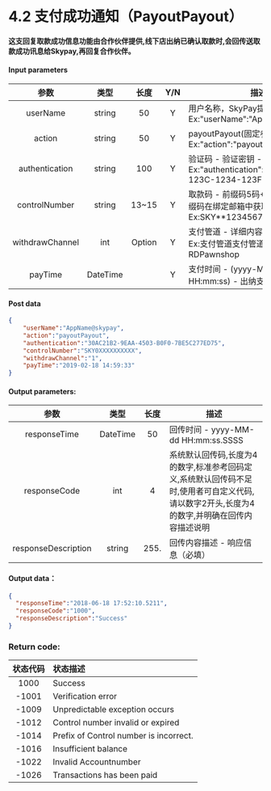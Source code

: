 # 4.2 支付成功通知（PayoutPayout）

#### 这支回复取款成功信息功能由合作伙伴提供,线下店出纳已确认取款时,会回传送取款成功讯息给Skypay,再回复合作伙伴。

#### Input parameters
| 参数                        |    类型     | 长度   |Y/N |描述|
| :-------------------------: | :-----------: |:-----:|:--:|--------------------------------|   
|userName|string|50|Y|用户名称，SkyPay提供 - Ex:"userName":"AppName@skypay"|
|action|string|50|Y|payoutPayout(固定参数值) - Ex:"action":"payoutPayout"|
|authentication |string |100|Y|验证码 - 验证密钥 - Ex:"authentication":"E1234567-123C-1234-123F-A12345670"|
|controlNumber |string|13~15|Y|取款码 - 前缀码5码+8~10个数字（前缀码在绑定邮箱中获取） - Ex:SKY**12345678|
|withdrawChannel|int |Option|Y|支付管道 - 详细内容请参考第9章 - Ex:支付管道支付管道名称9	RDPawnshop|
|payTime|DateTime||Y |支付时间 - (yyyy-MM-dd HH:mm:ss) - 出纳支付时间|

#### Post data
```json
{
    "userName":"AppName@skypay",
    "action":"payoutPayout",
    "authentication":"30AC21B2-9EAA-4503-B0F0-7BE5C277ED75",
    "controlNumber":"SKY0XXXXXXXXXX",
    "withdrawChannel":"1",
    "payTime":"2019-02-18 14:59:33"
}
```

#### Output parameters:

| 参数                        |    类型     | 长度    |描述|
| :-------------------------: | :-----------: |:-----:|--------------------------------|   
|responseTime |DateTime|50|回传时间 - yyyy-MM-dd HH:mm:ss.SSSS|
|responseCode  |int|4|系统默认回传码,长度为4的数字,标准参考回码定义,系统默认回传码不足时,使用者可自定义代码,请以数字2开头,长度为4的数字,并明确在回传内容描述说明|
|responseDescription |string|255.|回传内容描述 - 响应信息（必填）|


#### Output data：
```json
{
  "responseTime":"2018-06-18 17:52:10.5211",
  "responseCode":"1000",
  "responseDescription":"Success"
}
```

### Return code:

| 状态代码                        |   状态描述    | 
| :-------------------------: | :----------- |
|1000 |Success|
|-1001|Verification error|
|-1009|Unpredictable exception occurs|
|-1012|Control number invalid or expired|
|-1014|Prefix of Control number is incorrect.|
|-1016|Insufficient balance|
|-1022|Invalid Accountnumber|
|-1026|Transactions has been paid|
